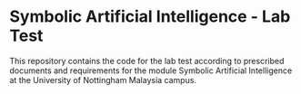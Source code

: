 # Symbolic Artificial Intelligence - Lab Test

This repository contains the code for the lab test according to prescribed documents and requirements for 
the module Symbolic Artificial Intelligence at the University of Nottingham Malaysia campus.
